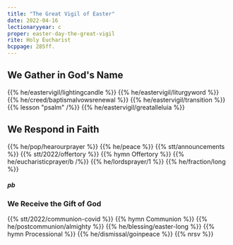 ```yaml
---
title: "The Great Vigil of Easter"
date: 2022-04-16
lectionaryyear: c
proper: easter-day-the-great-vigil
rite: Holy Eucharist
bcppage: 285ff.
---
```


## We Gather in God's Name
{{% he/eastervigil/lightingcandle %}}
{{% he/eastervigil/liturgyword %}}
{{% he/creed/baptismalvowsrenewal %}}
{{% he/eastervigil/transition %}}
{{% lesson "psalm" /%}}
{{% he/eastervigil/greatalleluia %}}

## We Respond in Faith
{{% he/pop/hearourprayer %}}
{{% he/peace %}}
{{% stt/announcements %}}
{{% stt/2022/offertory %}}
{{% hymn Offertory %}}
{{% he/eucharisticprayer/b /%}}
{{% he/lordsprayer/1 %}}
{{% he/fraction/long %}}

##### pb
### We Receive the Gift of God
{{% stt/2022/communion-covid %}}
{{% hymn Communion %}}
{{% he/postcommunion/almighty %}}
{{% he/blessing/easter-long %}}
{{% hymn Processional %}}
{{% he/dismissal/goinpeace %}}
{{% nrsv %}}

